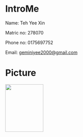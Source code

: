 # IntroMe

Name: Teh Yee Xin

Matric no: 278070

Phone no: 0175697752

Email: geminiyee2000@gmail.com


# Picture

<img src="https://user-images.githubusercontent.com/73182761/198642919-8d4fd373-61c1-4d00-82a4-b21934851c52.jpg" width="120" height="150">

